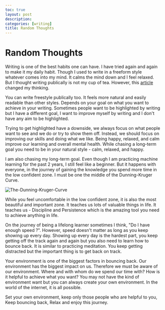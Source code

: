 ```yaml
---
toc: true
layout: post
description: 
categories: [writing]
title: Random Thoughts
---
```

# Random Thoughts

Writing is one of the best habits one can have. I have tried again and again to make it my daily habit. 
Though I used to write in a freeform style whatever comes into my mind. It calms the mind down and I feel
relaxed. But I thought writing publically is not my cup of tea. However, this [article](https://jakobgreenfeld.com/raw) changed my thinking.

You can write freestyle publically too. It feels more natural and easily readable than other styles. Depends
on your goal on what you want to achieve in your writing. Sometimes people want to be highlighted by writing but 
I have a different goal, I want to improve myself by writing and I don't have any aim to be highlighted. 

Trying to get highlighted have a downside, we always focus on what people want to see and we do or try to show 
them off. Instead, we should focus on improving our skills and doing what we like. Being happy, relaxed, and calm 
improve our learning and overall mental health. While chasing a long-term goal you need to be in your natural 
style - calm, relaxed, and happy. 

I am also chasing my long-term goal. Even though I am practicing machine learning for the past 2 years, I still
feel like a beginner. But it happens with everyone, in the journey of gaining the knowledge you spend more time 
in the low confident zone. I must be one the middle of the Dunning-Kruger Curve.

![The-Dunning-Kruger-Curve](https://user-images.githubusercontent.com/43055935/153991513-581bdce2-aba4-4746-a3ae-eef4506583ab.png)

While you feel uncomfortable in the low confident zone, it is also the most beautiful and important zone. It 
teaches us lots of valuable things in life. It teaches us - Discipline and Persistence which is the amazing 
tool you need to achieve anything in life. 

On the journey of being a lifelong learner sometimes I think, "Do I have enough speed ?". However, speed doesn't
matter as long as you keep showing up every day. Showing up every day is the hardest part, you keep getting off 
the track again and again but you also need to learn how to bounce back. It is similar to practicing meditation. 
You keep getting distracted but the important thing is to get back on track. 

Your environment is one of the biggest factors in bouncing back. Our environment has the biggest impact on us.
Therefore we must be aware of our environment. Where and with whom do we spend our time with? How is it helpful 
to achieve what you want? You may not have the kind of environment want but you can always create your own 
environment. In the world of the internet, it is all possible. 

Set your own environment, keep only those people who are helpful to you, Keep bouncing back, Relax and enjoy this journey. 

